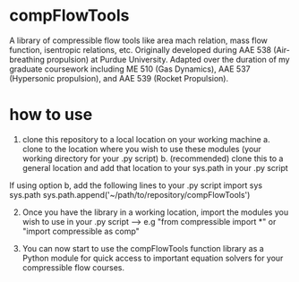 # compFlowTools
A library of compressible flow tools like area mach relation, mass flow function, isentropic relations, etc.
Originally developed during AAE 538 (Air-breathing propulsion) at Purdue University. Adapted over the duration of my graduate coursework including
ME 510 (Gas Dynamics), AAE 537 (Hypersonic propulsion), and AAE 539 (Rocket Propulsion).

# how to use
1. clone this repository to a local location on your working machine
  a. clone to the location where you wish to use these modules (your working directory for your .py script)
  b. (recommended) clone this to a general location and add that location to your sys.path in your .py script
 
If using option b, add the following lines to your .py script
import sys
sys.path
sys.path.append('~/path/to/repository/compFlowTools')

2. Once you have the library in a working location, import the modules you wish to use in your .py script
--> e.g "from compressible import *" or "import compressible as comp"

3. You can now start to use the compFlowTools function library as a Python module for quick access to important equation solvers for your compressible flow courses.
